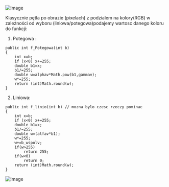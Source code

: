 ![image](https://user-images.githubusercontent.com/38810840/113569573-08232c80-9613-11eb-886e-21cab6118e4c.png)

Klasycznie pętla po obrazie (pixelach) z podzialem na kolory(RGB) w zależności od wyboru (liniowa/potegowa)podajemy wartosc danego koloru do funkcji:

  1. Potegowa :

    public int f_Potegowa(int b)
    {
        int x=b;
        if (x<0) x+=255;
        double b1=x;
        b1/=255;
        double w=alphav*Math.pow(b1,gammav);
        w*=255;
        return (int)Math.round(w);
    }

  2. Liniowa:

    public int f_linio(int b) // mozna bylo czesc rzeczy pominac
    {
        int x=b;
        if (x<0) x+=255;
        double b1=x;
        b1/=255;
        double w=(alfav*b1);
        w*=255;
        w+=b_wspolv;
        if(w>255)
            return 255;
        if(w<0)
            return 0;
        return (int)Math.round(w);
    }
    
    
![image](https://user-images.githubusercontent.com/38810840/113571521-d3b16f80-9616-11eb-9a22-30d63a808ce5.png)


